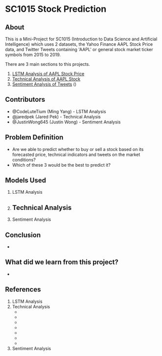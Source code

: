# SC1015 Stock Prediction

## About

This is a Mini-Project for SC1015 (Introduction to Data Science and Artificial Intelligence) which uses 2 datasets, the Yahoo Finance AAPL Stock Price data, and Twitter Tweets containing 'AAPL' or general stock market ticker symbols from 2015 to 2019. 

There are 3 main sections to this projects.
1. <a href='https://github.com/CodeLutetium/SC1015-Stock-Predictor/tree/main/LSTM%20models'>LSTM Analysis of AAPL Stock Price</a>
2. <a href='https://github.com/CodeLutetium/SC1015-Stock-Predictor/tree/main/Technical%20Indicator%20Models'>Technical Analysis of AAPL Stock</a>
3. <a href='https://github.com/CodeLutetium/SC1015-Stock-Predictor/tree/main/Sentimental%20Analysis'>Sentiment Analysis of Tweets</a> ()

## Contributors

- @CodeLuteTium (Ming Yang) - LSTM Analysis
- @jaredpek (Jared Pek) - Technical Analysis
- @JustinWong645 (Justin Wong) - Sentiment Analysis

## Problem Definition

- Are we able to predict whether to buy or sell a stock based on its forecasted price, technical indicators and tweets on the market conditions?
- Which of these 3 would be the best to predict it?

## Models Used

1. LSTM Analysis
2. Technical Analysis
    - 
3. Sentiment Analysis

## Conclusion

- 

## What did we learn from this project?

- 

## References

1. LSTM Analysis
2. Technical Analysis
    - <a href='https://medium.com/codex/simple-moving-average-and-exponentially-weighted-moving-average-with-pandas-57d4a457d363#:~:text=SMA%20can%20be%20implemented%20by,average%20over%20a%20fixed%20window.&text=Where%20the%20window%20will%20be,used%20for%20calculating%20the%20statistic.'></a>
    - <a href='https://www.learnpythonwithrune.org/pandas-calculate-the-moving-average-convergence-divergence-macd-for-a-stock/'></a>
    - <a href='https://www.roelpeters.be/many-ways-to-calculate-the-rsi-in-python-pandas/'></a>
    - <a href='https://scikit-learn.org/stable/modules/generated/sklearn.ensemble.RandomForestClassifier.html'></a>
    - <a href='https://scikit-learn.org/stable/modules/generated/sklearn.tree.DecisionTreeClassifier.html'></a>
    - <a href='https://scikit-learn.org/stable/modules/generated/sklearn.linear_model.SGDClassifier.html'></a>
    - <a href='https://scikit-learn.org/stable/modules/generated/sklearn.linear_model.LogisticRegression.html'></a>
3. Sentiment Analysis